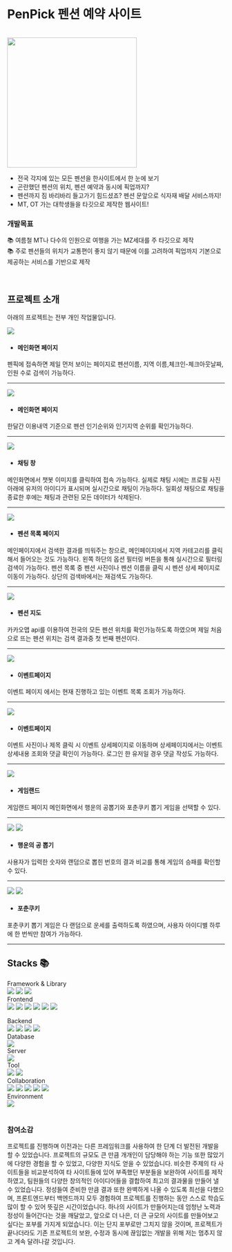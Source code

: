
# PenPick 펜션 예약 사이트

<br>
<img src="https://github.com/kgaeul/PenPick/assets/143372208/097b1182-bb3a-4a12-a8e4-0c109cb1c11d" style="width:300px">

<br>

- 전국 각지에 있는 모든 펜션을 한사이트에서 한 눈에 보기
- 곤란했던 펜션의 위치, 펜션 예약과 동시에 픽업까지?
- 펜션까지 짐 바리바리 들고가기 힘드셨죠? 펜션 문앞으로 식자재 배달 서비스까지!
- MT, OT 가는 대학생들을 타깃으로 제작한 웹사이트!

### 개발목표
📚 여름철 MT나 다수의 인원으로 여행을 가는 MZ세대를 주 타깃으로 제작
<br>
📚 주로 펜션들의 위치가 교통편이 좋지 않기 때문에 이를 고려하여 픽업까지 기본으로 제공하는 서비스를 기반으로 제작


<br>

## 프로젝트 소개
아래의 프로젝트는 전부 개인 작업물입니다.

<img src="https://github.com/kgaeul/PenPick/assets/143372208/09ef2013-5232-4a8c-9c0b-1202f79dc63d">

- ####  메인화면 페이지
펜픽에 접속하면 제일 먼저 보이는 페이지로 펜션이름, 지역 이름,체크인-체크아웃날짜,인원 수로 검색이 가능하다.


<hr>
<img src="https://github.com/kgaeul/PenPick/assets/143372208/d887106a-e26f-44cc-8302-9b118d817f01">

- #### 메인화면 페이지
한달간 이용내역 기준으로 펜션 인기순위와 인기지역 순위를 확인가능하다.
<hr>
<img src="https://github.com/kgaeul/PenPick/assets/143372208/d8b71230-e508-4b39-b907-6a2b09e35c83">

- #### 채팅 창
메인화면에서 챗봇 이미지를 클릭하여 접속 가능하다.
실제로 채팅 시에는 프로필 사진 아래에 유저의 아이디가 표시되며 실시간으로 채팅이 가능하다.
일회성 채팅으로 채팅을 종료한 후에는 채팅과 관련된 모든 데이터가 삭제된다.

<hr>
<img src="https://github.com/kgaeul/PenPick/assets/143372208/099c50a5-011f-4e13-8b9c-17dd2b912c7d">

- #### 펜션 목록 페이지 
메인페이지에서 검색한 결과를 띄워주는 창으로, 메인페이지에서 지역 카테고리를 클릭해서 들어오는 것도 가능하다. 
왼쪽 하단의 옵션 필터링 버튼을 통해 실시간으로 필터링 검색이 가능하다.
펜션 목록 중 펜션 사진이나 펜션 이름을 클릭 시 펜션 상세 페이지로 이동이 가능하다.
상단의 검색바에서는 재검색도 가능하다.


<hr>
<img src="https://github.com/kgaeul/PenPick/assets/143372208/7a44fce6-5551-4a8e-b6c0-2706a47cf7e7">

- ####  펜션 지도
카카오맵 api를 이용하여 전국의 모든 펜션 위치를 확인가능하도록 하였으며 제일 처음으로 뜨는 펜션 위치는 검색 결과중 첫 번째 펜션이다.
<hr>

<img src="https://github.com/kgaeul/PenPick/assets/143372208/544aa1a5-f348-4bef-9a3f-bdad2e704483">

- #### 이벤트페이지
이벤트 페이지 에서는 현재 진행하고 있는 이벤트 목록 조회가 가능하다.

<hr>
<img src="https://github.com/kgaeul/PenPick/assets/143372208/d186591e-fef6-44a1-bcdc-e8825e9244f5">


- #### 이벤트페이지
이벤트 사진이나 제목 클릭 시 이벤트 상세페이지로 이동하며 상세페이지에서는 이벤트 상세내용 조회와 댓글 확인이 가능하다. 로그인 한 유저일 경우 댓글 작성도 가능하다.
<hr>


<img src="https://github.com/kgaeul/PenPick/assets/143372208/14301a3f-b80b-45f5-b332-2b2bcca59056">

- #### 게임랜드
게임랜드 페이지 메인화면에서 행운의 공뽑기와 포춘쿠키 뽑기 게임을 선택할 수 있다.

<hr>

<img src="https://github.com/kgaeul/PenPick/assets/143372208/7ca1471f-2900-402e-9617-dd640a757c83">
<img src="https://github.com/kgaeul/PenPick/assets/143372208/d07914ac-3073-44d3-9054-241e788196b0">


- #### 행운의 공 뽑기
사용자가 입력한 숫자와 랜덤으로 뽑힌 번호의 결과 비교를 통해 게임의 승패를 확인할수 있다.

<hr>
<img src="https://github.com/kgaeul/PenPick/assets/143372208/9bc795ed-8c43-4fbc-97f3-a1f1deeed812">
<img src="https://github.com/kgaeul/PenPick/assets/143372208/c3886786-f2a7-48cc-82b0-3eff33bb2f7d">

- #### 포춘쿠키
포춘쿠키 뽑기 게임은 다 랜덤으로 운세를 출력하도록 하였으며, 사용자 아이디별 하루에 한 번씩만 참여가 가능하다.
<hr>


 ## Stacks 📚
<div> 
 Framework & Library
 <br>
 <img src="https://img.shields.io/badge/springboot-6DB33F?style=for-the-badge&logo=springboot&logoColor=white">
 <img src="https://img.shields.io/badge/spring-6DB33F?style=for-the-badge&logo=spring&logoColor=white">
  <img src="https://camo.githubusercontent.com/902ccb67f879a15b0b3b7c6e93f33f073843e0b3674bba9275c91ecaca739aba/68747470733a2f2f696d672e736869656c64732e696f2f62616467652f537072696e675f53656375726974792d3644423333463f7374796c653d666f722d7468652d6261646765266c6f676f3d537072696e672d5365637572697479266c6f676f436f6c6f723d7768697465">
</div>
Frontend
 <br>
<img src="https://img.shields.io/badge/react-61DAFB?style=for-the-badge&logo=react&logoColor=black">
<img src="https://img.shields.io/badge/bootstrap-7952B3?style=for-the-badge&logo=bootstrap&logoColor=white">
<img src="https://img.shields.io/badge/javascript-F7DF1E?style=for-the-badge&logo=javascript&logoColor=black">
<img src="https://img.shields.io/badge/css-1572B6?style=for-the-badge&logo=css3&logoColor=white">
<img src="https://img.shields.io/badge/html5-E34F26?style=for-the-badge&logo=html5&logoColor=white">
<img src="https://img.shields.io/badge/jquery-0769AD?style=for-the-badge&logo=jquery&logoColor=white">

Backend
<br>
<img src="https://img.shields.io/badge/jpa-E34F26?style=for-the-badge&logo=jpa&logoColor=white">
<img src="https://img.shields.io/badge/java-FF7800?style=for-the-badge&logo=java&logoColor=white">
<img src="https://img.shields.io/badge/jsp&servlet-4398CC?style=for-the-badge&logo=jsp&servlet&logoColor=white">
<img src="https://img.shields.io/badge/node.js-F7DF1E?style=for-the-badge&logo=node.js&logoColor=white">
<br>
Database
<br>
<img src="https://img.shields.io/badge/oracle-F80000?style=for-the-badge&logo=oracle&logoColor=white">
<br>
Server
<br>
<img src="https://img.shields.io/badge/apache tomcat-F8DC75?style=for-the-badge&logo=apachetomcat&logoColor=white">
<br>
Tool
<br>
<img src="https://camo.githubusercontent.com/9ae0ea293e146b4c6bd0b37ab3b648d78cd5eb153dcc6609312729acc47b222e/68747470733a2f2f696d672e736869656c64732e696f2f62616467652f45636c69707365204944452d3243323235353f7374796c653d666f722d7468652d6261646765266c6f676f3d65636c69707365696465266c6f676f436f6c6f723d7768697465">
<img src="https://camo.githubusercontent.com/64ff0373d7317b94d94f00c8cffac29d880a702d54c012fbcd16dae7e12db981/68747470733a2f2f696d672e736869656c64732e696f2f62616467652f56697375616c2053747564696f20436f64652d3030374143433f7374796c653d666f722d7468652d6261646765266c6f676f3d76697375616c73747564696f636f6465266c6f676f436f6c6f723d7768697465">
<br>
Collaboration
<br>
<img src="https://img.shields.io/badge/Slack-4A154B?style=for-the-badge&logo=Slack&logoColor=white">
<img src="https://img.shields.io/badge/trello-0052CC?style=for-the-badge&logo=trello&logoColor=white">
<img src="https://img.shields.io/badge/github-181717?style=for-the-badge&logo=github&logoColor=white">
<img src="https://camo.githubusercontent.com/499921200e3b429b5fccbbe95afff0d79316b025c80c5994a2759745e007b96f/68747470733a2f2f696d672e736869656c64732e696f2f62616467652f476f6f676c652532305368656574732d3334413835333f7374796c653d666f722d7468652d6261646765266c6f676f3d676f6f676c652d736865657473266c6f676f436f6c6f723d7768697465">
<img src="https://camo.githubusercontent.com/eabafd2d4be8e0abcc9f0c7b9bc682a7fa2e8d6b2b42c6e5de2b2ea3bae5f505/68747470733a2f2f696d672e736869656c64732e696f2f62616467652f4e6f74696f6e2d3030303030303f7374796c653d666f722d7468652d6261646765266c6f676f3d6e6f74696f6e266c6f676f436f6c6f723d7768697465">
<br>
Environment
<br>
<img src="https://camo.githubusercontent.com/b7942d63ed3877aa11bfe7017a6e06b1e421b4b4912cfaf87b30dc1a5f51dca3/68747470733a2f2f696d672e736869656c64732e696f2f62616467652f57696e646f77732031302d3030373844363f7374796c653d666f722d7468652d6261646765266c6f676f3d77696e646f77733130266c6f676f436f6c6f723d7768697465">
 <br>
 <br>

### 참여소감
프로젝트를 진행하며 이전과는 다른 프레임워크를 사용하여 한 단계 더 발전된 개발을 할 수 있었습니다. 프로젝트의 규모도 큰 만큼 개개인이 담당해야 하는 기능 또한 많았기에 다양한 경험을 할 수 있었고, 다양한 지식도 얻을 수 있었습니다. 
비슷한 주제의 타 사이트들을 비교분석하여 타 사이트들에 있어 부족했던 부분들을 보완하여 사이트를 제작하였고, 팀원들의 다양한 창의적인 아이디어들을 결합하여 최고의 결과물을 만들어 낼 수 있었습니다. 
정성들여 준비한 만큼 결과 또한 완벽하게 나올 수 있도록 최선을 다했으며, 프론트엔드부터 백엔드까지 모두 경험하여 프로젝트를 진행하는 동안 스스로 학습도 많이 할 수 있어 뜻깊은 시간이었습니다. 
하나의 사이트가 만들어지는데 엄청난 노력과 정성이 들어간다는 것을 깨달았고, 앞으로 더 나은, 더 큰 규모의 사이트를 만들어보고 싶다는 포부를 가지게 되었습니다. 이는 단지 포부로만 그치지 않을 것이며, 프로젝트가 끝나더라도 기존 프로젝트의 보완, 수정과 동시에 끊임없는 개발을 위해 저는 멈추지 않고 계속 달려나갈 것입니다.


 


